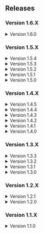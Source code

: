 ## Releases

### Version 1.6.X

<details>
<summary>Version 1.6.0</summary>

- Added NoSellLimit by ViViKo: Remove the limit of items that can be placed on the deposit desk
- Added ToggleMute by quackandcheese: Adds a toggle mute hotkey
- Added LethalExpansionCore by jockie: De-bloated LethalExpansion fork with only the LethalSDK module support
- Added ExpansionAssets by sfDesat: Assets for some custom moons
- Added LethalSettings by willis81808: A centralised place for configuring mods from in-game
- Added JigglePhysicsPlugin by HGG: Dependency for adding jiggle physics to cosmetics
- Added Celest by sfDesat: Added the Celest Scrap Retrieval Program
- Added E Gypt Moon by KayNetsua: Added the E Gypt Moon Scrap Retrieval Program
- Added StarlancerMoons by AudioKnight: Added the StarlancerMoons Scrap Retrieval Program
- Added OrbitRecharge by mrov: Automatically recharge all items on the ship when going into orbit
- Added SlimeTamingFix by EliteMasterEric: Fixes a bug that made Hygroderes unable to be tamed with Boomboxes
- Added DimmingFlashlights by blink9803: Flashlights gets dimmer as the battery gets low
- Added GamblingMachineAtTheCompany by JunLethalCompany: Adds a gambling machine to gamble your scraps at The Company Moon
- Added VanillaContentExpansion by bigmcnugget: Vanilla Frendly Additions
- Updated MaskedEnemyOverhaul to version 3.1.0
- Updated LethalRichPresence to version 0.5.6
- Updated ReservedItemSlotCore to version 1.8.12
- Updated MoreHead to version 1.2.4
- Updated LC_API to version 3.4.5
- Updated LethalExpansion to version 1.3.21
- Updated LethalLib to version 0.13.2
- Updated MirrorDecor to version 1.3.0
- Updated ReservedWalkieSlot to version 1.6.0
- Updated ReservedFlashlightSlot to version 1.6.1
- Updated HotbarPlus to version 1.5.7
- Updated LethalLevelLoader to version 1.0.7
- Updated ghostCodes to version 1.5.1
- Updated LCSoundTool to version 1.5.0
- Updated Aquatis to version 1.0.1
- Updated SCP_Foundation_Suit to version 1.1.0
- Fixed a lag spike caused by MirrorDecor
- Fixed a bug that caused ghostCodes not to show correct signal tanslator codes

</details>

### Version 1.5.X

<details>
<summary>Version 1.5.4</summary>

- Adjusted configurations for ghostCodes, increasing ghost events per round
- Adjusted configurations for ghostCodes, increasing chance to close doors
- Adjusted configurations for ghostCodes, increasing chance to turn off lights during ghost events
- Adjusted configurations for LethalThings, modifying the ToyHammer into a scrap, rather than a buyable item
- Adjusted configurations for MaskedEnemyOverhaul, adding player names to masked enemies
- Adjusted configurations for WeatherMultipliers, increasing stormy weather multipler to 1.3
- Adjusted configurations for WeatherMultipliers, increasing eclipsed weather multipler to 1.55
- Updated MaskedEnemyOverhaul to version 3.0.0
- Updated ReservedItemSlotCore to version 1.8.10
- Updated LC_API to version 3.4.1
- Updated LethalExpansion to version 1.3.19
- Updated LethalLib to version 0.13.0
- Updated ReservedWeaponSlot to version 1.0.6
- Updated LethalCompany_InputUtils to version 0.5.5
- Updated ReservedFlashlightSlot to version 1.5.10
- Updated HotbarPlus to version 1.5.4
- Updated Scoopys_Variety_Mod to version 0.6.5
- Updated AdditionalContentFramework to version 1.0.3
- Updated Skinwalkers to version 4.0.1
- Fixed an issue in 1.5.2 where LethalRichPresence was not loading correctly
- Fixed an issue in 1.5.3 where ghostCodes was not working as intended
- Fixed an issue in 1.5.3 where LethalThings scraps were not spawning as intended
- Fixed an issue in 1.5.3 where More_Emotes did not load F9 and F10 emotes
- Fixed an issue in 1.5.3 where More_Emotes controller support was not loading correctly
- Fixed an issue in 1.5.3 where HotbarPlus item drop delay was vanilla
- **NOTE:** It is highly recommended to create a new profile to enforce new configurations after this release

</details>

<details>
<summary>Version 1.5.3</summary>

- Added Runtime_Netcode_Patcher by Ozone: Patches Netcode RPC methods during runtime utilising Harmony
- Added LethalLevelLoader by IAmBatby: A Custom API to support integrations of custom levels and dungeons
- Added AdditionalContentFramework AlexCodesGames: Acts as a module for other mods
- Added NiceChat by taffyko: Better text chat. Infinite scrolling message history
- Added VoiceHUD by 5Bit: Displays the ingame push-to-talk icon, when detecting voice activity
- Added AllTheScrap by ViViKo: Adds a bunch of scrap items
- Added WeatherMultipliers by Blorb: Moons with active weather will contain scrap with higher value
- Added SCP Foundation Suit by TeamClark: Adds an SCP Facility Guard suit to the game
- Added AmongUsSuits by ViViKo: Adds several amongus suits
- Added SquidGameSuits by ViViKo: Adds several squidgame suits
- Adjusted configurations for ScoopysVarietyMod, changing the Castle Dungeon to all paid moons
- Updated Boombox_Controller to version 1.1.8
- Updated ReservedItemSlotCore to version 1.8.9
- Updated MoreHead to version 1.2.3
- Updated LethalLib to version 0.12.1
- Updated ReservedWeaponSlot to version 1.0.5
- Updated ReservedWalkieSlot to version 1.5.5
- Updated ReservedFlashlightSlot to version 1.5.9
- Updated HotbarPlus to version 1.5.1
- Updated LethalLevelLoader to version 1.0.6
- Updated Scoopys_Variety_Mod to version 0.6.4
- Updated ghostCodes to version 1.5.0
- Updated LethalThings to version 0.9.4
- Updated AdditionalSuits to version 2.0.0
- Updated More_Emotes to version 1.3.3
- Updated Skinwalkers to version 2.0.7
- Updated LethalFashion to version 1.0.6
- Updated MoreItems to version 1.0.2
- Updated Orion to version 1.2.0

</details>

<details>
<summary>Version 1.5.2</summary>

- Fixed missing configurations for the MirrorDecor mod
- Updated MaskedEnemyOverhaul to version 2.4.1
- Updated LethalRichPresence to version 0.5.3
- Updated ReservedItemSlotCore to version 1.8.4
- Updated MoreCompany to version 1.7.4
- Updated Mimics to version 2.3.2
- Updated LC_API to version 3.3.2
- Updated LethalExpansion to version 1.3.18
- Updated LethalLib to version 0.11.0
- Updated MirrorDecor to version 1.2.3
- Updated SpectateEnemies to version 2.2.1
- Updated HotbarPlus to version 1.5.0
- Updated Scoopys_Variety_Mod to version 0.6.3
- Updated Corporate_Restructure to version 1.0.6
- Updated LateCompany to version 1.0.10
- Updated NameplateTweaks to version 1.0.6
- Updated More_Emotes to version 1.3.1
- Updated SuitSaver to version 1.1.4
- Updated Skinwalkers to version 2.0.5
- Updated LethalFashion to version 1.0.5
- Updated Orion to version 1.1.4
- Updated CHANGELOG to be shorter
- **NOTE:** Due to the release of V47, some mods may not function as intended

</details>

<details>
<summary>Version 1.5.1</summary>

- Added Aquatis by sfDesat: Added the Aquatis moon
- Added Orion by sfDesat: Added the Orion moon
- Updated BetterItemScan to version 3.0.0
- Updated ReservedFlashlightSlot to version 1.5.7
- Updated HotbarPlus to version 1.4.8

</details>

<details>
<summary>Version 1.5.0</summary>

- Added MirrorDecor by quackandcheese: Adds a working mirror decoration to the ship
- Added Scoopys_Variety_Mod by scoopy: Adds a new dungeon-themed interior and more scraps
- Added LethalExpansion by HolographicWings: Large game expansion with SDK support
- Added Kast by Ceelery: Adds a new late-game moon. Proceed with caution
- Added MoreCompany by notnotnotswipez: A stable lobby player count expansion mod
- Added LandmineFix by TheBeeTeam: Fixes landmine behaviour in v45
- Added Corporate Restructure by Jamil: A QoL Overhaul for Corporate Executives
- Added MoreHead by Mhz: Simple cosmetics, joy for you
- Adjusted configurations for the LethalExpansion mod: Enabled LethalCompanyPlus controller
- Updated BetterItemScan to version 2.1.9
- Updated Mimics to version 2.3.1
- Removed BiggerLobby by bizzlemip: Incompatible and duplicate, replaced with MoreCompany
- Removed ShipClock by ATK: Duplicate mod, replaced by LethalExpansion
- Removed QuickRestart by AllToasters: Duplicate mod, replaced by Corporate Restructure
- **NOTE:** It is highly recommended to create a new profile to enforce new configurations after this release

</details>

### Version 1.4.X

<details>
<summary>Version 1.4.5</summary>

- Updated ReservedItemSlotCore to version 1.7.7
- Updated ReservedWeaponSlot to version 1.0.3
- Updated BetterItemScan to version 2.1.8
- Updated LC_API to version 3.3.0
- Updated Boombox_Controller to version 1.1.5
- Updated SpectateEnemies to version 2.1.1
- Updated ReservedFlashlightSlot to version 1.5.5
- Updated ReservedWalkieSlot to versionn 1.5.3
- Updated LethalPresents to version 1.0.4
- Updated TooManySuits to version 1.0.5
- Updated FasterItemDropship to version 1.2.1
- Updated MaskedEnemyOverhaul to version 2.2.1
- Updated LethalRichPresence to version 0.5.2

</details>

<details>
<summary>Version 1.4.4</summary>

- Updated ReservedItemCoreSlot by FlipMods to version 1.7.5
- Updated ReservedWeaponSlot by FlipMods to version 1.0.1
- Updated HotbarPlus by FlipMods to version 1.4.7
- Updated LethalLib by Evaisa to version 0.10.1
- Updated LC_API by 2018 to version 3.2.3
- Updated SpectateEnemies by AllToasters to version 2.1.0
- Updated ReservedFlashlightSlot by FlipMods to version 1.5.4
- Updated ReservedWalkieSlot by FlipMods to version 1.5.2

</details>

<details>
<summary>Version 1.4.3</summary>

- Added DissonnanceLagFix by linkoid: Reduces the duration of lag spikes
- Added DoorFix by itsmeowdev: Fixes the hitboxes of doors so items can be picked up through them
- Added FixCentipedeLag by MassiveNewCoilers: Removes sudden lag by destorying stuck centipede objects
- Updated LateCompany by anormaltwig to version 1.0.9
- Updated ReservedItemCoreSlot by FlipMods to version 1.7.3
- Updated ReservedFlashlightSlot by FlipMods to version 1.5.3
- Updated HotBarPlus by FlipMods to version 1.4.6
- Updated Boombox_Controller by KoderTeh to version 1.1.4
- Updated LethalRichPresence by mrov to version 0.4.1

</details>

<details>
<summary>Version 1.4.2</summary>

- Removed FunMines: Unstable support for this modpack
- Adjusted configurations for the KarmaForBeingAnnoying mod: Decreased chance using remote from 40% to 5%
- Adjusted configurations for the KarmaForBeingAnnoying mod: Decreased chance using airhorn from 25% to 5%
- Adjusted configurations for the KarmaForBeingAnnoying mod: Decreased chance using clownhorn from 10% to 5%
- **NOTE:** It is highly recommended to create a new profile to enforce new configurations after this release

</details>

<details>
<summary>Version 1.4.1</summary>

- Updated ReservedItemSlotCore by FlipMods to version 1.7.2
- Updated HotbarPlus by FlipMods to version 1.4.5
- Updated LethalRichPresence by mrov to version 0.4.0
- Adjusted configurations for the Skinwalker mod: Increased voice frequency from 1.5 to 1.75
- Adjusted configurations for the CoilHeadStare mod: Increased max stare distance from 6 to 8

</details>

<details>
<summary>Version 1.4.0</summary>

- Added KarmaForBeingAnnoying by CTMods: A chance to explode for using Airhorn, Clownhorn, or remote
- Added LethalRadiation by gamehog44: Adds repercussions for removing the apparatus
- Added LethalRichPresence by mrov: Enables Discord Rich Presence support
- Added FunMines by RedaOps: Enables mines to have proximity sensors
- Added LethalFashion by BatTeam: Unlocks vanilla suits by default
- Adjusted configurations for the KarmaForBeingAnnoying mod: Increased chance using remote from 10% to 40%
- Adjusted configurations for the KarmaForBeingAnnoying mod: Increased chance using airhorn from 10% to 25%
- Updated LateCompany by anormaltwig to version 1.0.8
- Updated Boombox_Controller by KoderTeh to version 1.1.3
- Updated DiscountAlert by akechii to version 2.3.0
- Updated Coroner by EliteMasterEric to version 1.5.3
- **NOTE:** It is highly recommended to create a new profile to enforce new configurations after this release
</details>

### Version 1.3.X

<details>
<summary>Version 1.3.3</summary>

- Added GlowStickSuits by Norman: New coloured suits to choose from
- Fixed a bug where changing suit pages did not work as intended
- Updated README to reflect new remapped keybinds

</details>

<details>
<summary>Version 1.3.2</summary>

- Added Hold_Scan_Button by FutureSavior: Allows you to hold right click to scan, rather than smashing your mouse
- Added MaskedEnemyOverhaul by HomelessGiner: Removes mask from Mimic enemy and wears their custom suit
- Added CoilHeadStare by TwinDimensionalProductions: Allows the coilhead to move its face towards you
- Fixed a bug where performance report notes were not loading correctly
- Updated Touchscreen by TheDeadSnake to version 1.0.8
- Updated LC_API by 2018 to version 3.2.2
- Updated Coroner by EliteMasterEric to version 1.5.1

</details>

<details>
<summary>Version 1.3.1</summary>

- Adjusted configurations for the ghostCodes mod: Increased minimum ghost events from 5 to 25
- Adjusted configurations for the LethalThings mod: Increased chance to spawn Boomba from 30% to 50%
- Adjusted configurations for the LethalPresents mod: Increased chance to spawn an enemy from 10% to 25%
- Updated ReservedFlashlightSlot by FlipMods to version 1.5.2
- Updated ReservedWalkieSlot by FlipMods to version 1.5.1
- Updated ReservedItemSlotCore by FlipMods to version 1.7.1
- Updated Modpack description to reflect the new mods and features available

</details>

<details>
<summary>Version 1.3.0</summary>

- Added LethalPresents by Azim: 10% chance to spawn a random enemy by opening a present
- Added ghostCodes by darmuh: Adding a ghost to the terminal that can open/close doors randomly
- Adjusted configurations for the Brutal_Company_Plus mod: Decreased the number of scraps spawned on some moons
- Updated Touchscreen by TheDeadSnake to version 1.0.7
- Updated LethalCompany_InputUtils by Rune580 to version 0.4.4
- Updated DiscountAlert by akechii to version 2.2.0
- Updated README to include the new mods
- **NOTE:** It is highly recommended to create a new profile to enforce new configurations after this release

</details>

### Version 1.2.X

<details>
<summary>Version 1.2.1</summary>

- Adjusted configurations for the BetterStamina mod: Set configurations to default values
- Adjusted configurations for the Brutal_Company_Plus mod: Increased chances of some events to occur
- Adjusted configurations for the Mimics mod: Increased chances of Mimics to spawn per moon
- Adjusted configurations for the BetterItemScan mod: Lowered item scan range
- Adjusted configurations for the FasterItemDropShip mod: Increased seconds after door opened

</details>

<details>
<summary>Version 1.2.0</summary>

- Added MoreBlood by FlipMods: Adds more blood spillage to the map
- Added ReservedWeaponSlot by FlipMods: Add a reserved item slot for any weapon (except ladders)
- Removed BuyableShotgun by MegaPiggy: Mod add-on was too forgiving
- Removed BuyableShotgunShells by MegaPiggy: Mod add-on was too forgiving
- Updated README to include the new mods and added Lag Mitigation section

</details>

### Version 1.1.X

<details>
<summary>Version 1.1.0</summary>

- Release version

</details>

